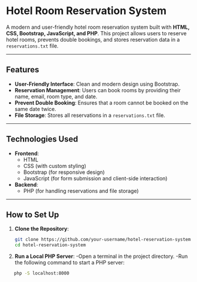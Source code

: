 # Hotel Room Reservation System

A modern and user-friendly hotel room reservation system built with **HTML, CSS, Bootstrap, JavaScript, and PHP**. This project allows users to reserve hotel rooms, prevents double bookings, and stores reservation data in a `reservations.txt` file.

---

## Features

- **User-Friendly Interface**: Clean and modern design using Bootstrap.
- **Reservation Management**: Users can book rooms by providing their name, email, room type, and date.
- **Prevent Double Booking**: Ensures that a room cannot be booked on the same date twice.
- **File Storage**: Stores all reservations in a `reservations.txt` file.

---

## Technologies Used

- **Frontend**:
  - HTML
  - CSS (with custom styling)
  - Bootstrap (for responsive design)
  - JavaScript (for form submission and client-side interaction)
- **Backend**:
  - PHP (for handling reservations and file storage)

---

## How to Set Up

1. **Clone the Repository**:
   ```bash
   git clone https://github.com/your-username/hotel-reservation-system.git
   cd hotel-reservation-system
2. **Run a Local PHP Server**:
  -Open a terminal in the project directory.
  -Run the following command to start a PHP server:
```bash
   php -S localhost:8000
